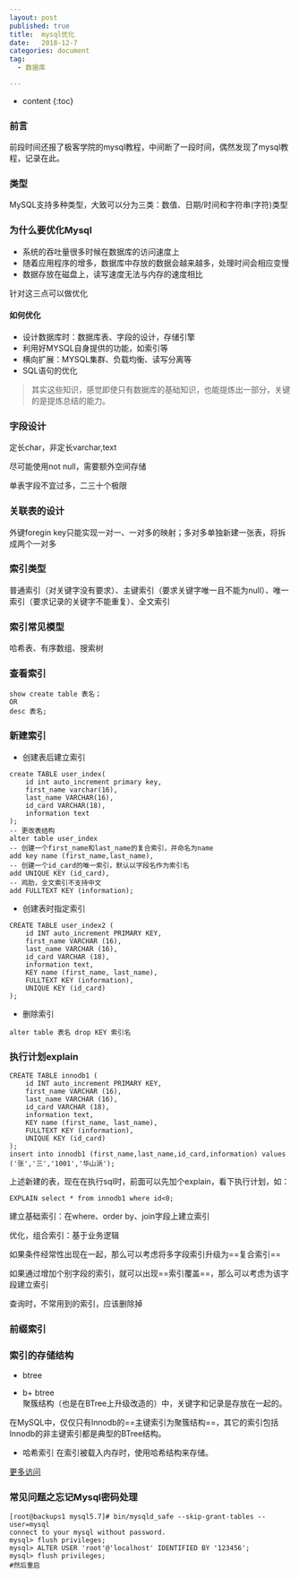 ```yaml
---
layout: post
published: true
title:  mysql优化
date:   2018-12-7
categories: document
tag:
  - 数据库

---
```

* content
{:toc}

### 前言
前段时间还报了极客学院的mysql教程，中间断了一段时间，偶然发现了mysql教程，记录在此。
### 类型
MySQL支持多种类型，大致可以分为三类：数值、日期/时间和字符串(字符)类型

### 为什么要优化Mysql
+ 系统的吞吐量很多时候在数据库的访问速度上  
+ 随着应用程序的增多，数据库中存放的数据会越来越多，处理时间会相应变慢
+ 数据存放在磁盘上，读写速度无法与内存的速度相比

针对这三点可以做优化

#### 如何优化
+ 设计数据库时：数据库表、字段的设计，存储引擎
+ 利用好MYSQL自身提供的功能，如索引等
+ 横向扩展：MYSQL集群、负载均衡、读写分离等
+ SQL语句的优化

> 其实这些知识，感觉即使只有数据库的基础知识，也能提炼出一部分，关键的是提炼总结的能力。

### 字段设计

定长char，非定长varchar,text

尽可能使用not null，需要额外空间存储

单表字段不宜过多，二三十个极限

### 关联表的设计

外键foregin key只能实现一对一、一对多的映射；多对多单独新建一张表，将拆成两个一对多

### 索引类型

普通索引（对关键字没有要求）、主键索引（要求关键字唯一且不能为null）、唯一索引（要求记录的关键字不能重复）、全文索引

### 索引常见模型
哈希表、有序数组、搜索树

### 查看索引
```
show create table 表名；
OR
desc 表名;
```

### 新建索引
+ 创建表后建立索引  
```
create TABLE user_index(
	id int auto_increment primary key,
	first_name varchar(16),
	last_name VARCHAR(16),
	id_card VARCHAR(18),
	information text
);
-- 更改表结构
alter table user_index
-- 创建一个first_name和last_name的复合索引，并命名为name
add key name (first_name,last_name),
-- 创建一个id_card的唯一索引，默认以字段名作为索引名
add UNIQUE KEY (id_card),
-- 鸡肋，全文索引不支持中文
add FULLTEXT KEY (information);
```
+ 创建表时指定索引  
```
CREATE TABLE user_index2 (
	id INT auto_increment PRIMARY KEY,
	first_name VARCHAR (16),
	last_name VARCHAR (16),
	id_card VARCHAR (18),
	information text,
	KEY name (first_name, last_name),
	FULLTEXT KEY (information),
	UNIQUE KEY (id_card)
);
```
+ 删除索引   
```
alter table 表名 drop KEY 索引名
```

### 执行计划explain
```
CREATE TABLE innodb1 (
	id INT auto_increment PRIMARY KEY,
	first_name VARCHAR (16),
	last_name VARCHAR (16),
	id_card VARCHAR (18),
	information text,
	KEY name (first_name, last_name),
	FULLTEXT KEY (information),
	UNIQUE KEY (id_card)
);
insert into innodb1 (first_name,last_name,id_card,information) values ('张','三','1001','华山派');
```
上述新建的表，现在在执行sql时，前面可以先加个explain，看下执行计划，如：
```
EXPLAIN select * from innodb1 where id<0;
```

建立基础索引：在where、order by、join字段上建立索引

优化，组合索引：基于业务逻辑

如果条件经常性出现在一起，那么可以考虑将多字段索引升级为==复合索引==

如果通过增加个别字段的索引，就可以出现==索引覆盖==，那么可以考虑为该字段建立索引

查询时，不常用到的索引，应该删除掉


### 前缀索引

### 索引的存储结构

+ btree

+ b+ btree  
聚簇结构（也是在BTree上升级改造的）中，关键字和记录是存放在一起的。

在MySQL中，仅仅只有Innodb的==主键索引为聚簇结构==，其它的索引包括Innodb的非主键索引都是典型的BTree结构。

+ 哈希索引
在索引被载入内存时，使用哈希结构来存储。

[更多访问](https://juejin.im/post/5c6b9c09f265da2d8a55a855?utm_source=gold_browser_extension)

### 常见问题之忘记Mysql密码处理
```
[root@backups1 mysql5.7]# bin/mysqld_safe --skip-grant-tables --user=mysql
connect to your mysql without password.
mysql> flush privileges;
mysql> ALTER USER 'root'@'localhost' IDENTIFIED BY '123456';
mysql> flush privileges;
#然后重启
```
